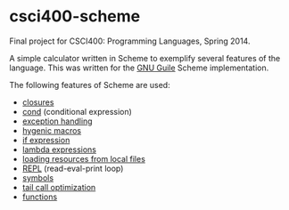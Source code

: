 csci400-scheme
==============

Final project for CSCI400: Programming Languages, Spring 2014.

A simple calculator written in Scheme to exemplify several features of
the language. This was written for the [GNU
Guile](https://www.gnu.org/software/guile/) Scheme implementation.

The following features of Scheme are used:

* [closures](functions.scm#L16-17)
* [cond](functions.scm#L11) (conditional expression)
* [exception handling](main.scm#L11-L20)
* [hygenic macros](main.scm#L11)
* [if expression](main.scm#L31)
* [lambda expressions](main.scm#L15)
* [loading resources from local files](main.scm#L8)
* [REPL](main.scm#L30-L45) (read-eval-print loop)
* [symbols](functions.scm#L13)
* [tail call optimization](main.scm#L45)
* [functions](main.scm#L23-L45)
